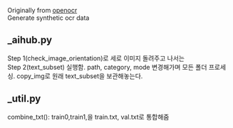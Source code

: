 Originally from [openocr](https://github.com/YongWookHa/Open-OCR-Engine)
<br>Generate synthetic ocr data

## _aihub.py
Step 1(check_image_orientation)로 세로 이미지 돌려주고 나서는<br>
Step 2(text_subset) 실행함. path, category, mode 변경해가며 모든 폴더 프로세싱. copy_img로 원래 text_subset을 보관해놓는다. 

## _util.py
combine_txt(): train0,train1,을 train.txt, val.txt로 통합해줌